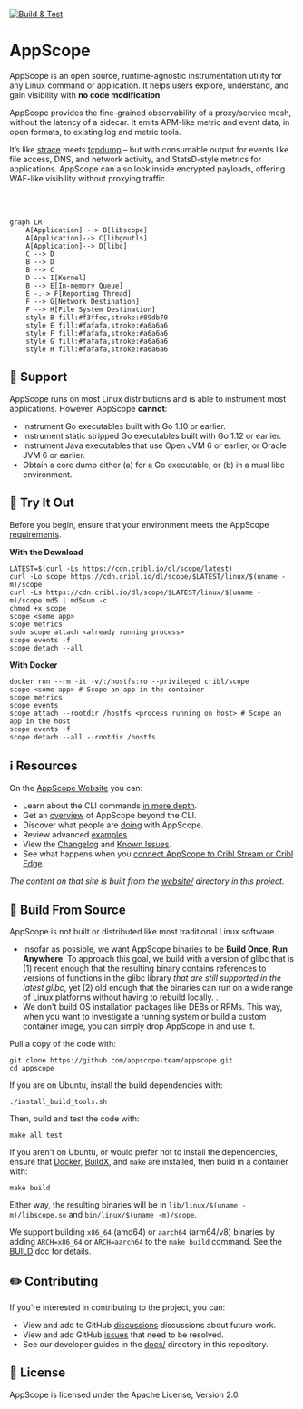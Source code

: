 [![Build & Test](https://github.com/appscope-team/appscope/actions/workflows/build.yml/badge.svg)](https://github.com/appscope-team/appscope/actions/workflows/build.yml)

# AppScope

AppScope is an open source, runtime-agnostic instrumentation utility for any Linux command or application. It helps users explore, understand, and gain visibility with **no code modification**.

AppScope provides the fine-grained observability of a proxy/service mesh, without the latency of a sidecar. It emits APM-like metric and event data, in open formats, to existing log and metric tools.

It’s like [strace](https://github.com/strace/strace) meets [tcpdump](https://www.tcpdump.org/) – but with consumable output for events like file access, DNS, and network activity, and StatsD-style metrics for applications. AppScope can also look inside encrypted payloads, offering WAF-like visibility without proxying traffic.

<br />
<br />

```mermaid
graph LR
    A[Application] --> B[libscope]
    A[Application]--> C[libgnutls]
    A[Application]--> D[libc]
    C --> D
    B --> D
    B --> C
    D --> I[Kernel]
    B --> E[In-memory Queue]
    E -.-> F[Reporting Thread]
    F --> G[Network Destination]
    F --> H[File System Destination]
    style B fill:#f3ffec,stroke:#89db70
    style E fill:#fafafa,stroke:#a6a6a6
    style F fill:#fafafa,stroke:#a6a6a6
    style G fill:#fafafa,stroke:#a6a6a6
    style H fill:#fafafa,stroke:#a6a6a6
```

## 🛟 Support

AppScope runs on most Linux distributions and is able to instrument most applications. However, AppScope **cannot**:
- Instrument Go executables built with Go 1.10 or earlier.
- Instrument static stripped Go executables built with Go 1.12 or earlier.
- Instrument Java executables that use Open JVM 6 or earlier, or Oracle JVM 6 or earlier.
- Obtain a core dump either (a) for a Go executable, or (b) in a musl libc environment.

## 🚀 Try It Out

Before you begin, ensure that your environment meets the AppScope [requirements](https://appscope.dev/docs/requirements).

**With the Download**
```
LATEST=$(curl -Ls https://cdn.cribl.io/dl/scope/latest)
curl -Lo scope https://cdn.cribl.io/dl/scope/$LATEST/linux/$(uname -m)/scope
curl -Ls https://cdn.cribl.io/dl/scope/$LATEST/linux/$(uname -m)/scope.md5 | md5sum -c 
chmod +x scope
scope <some app>
scope metrics
sudo scope attach <already running process>
scope events -f
scope detach --all
```

**With Docker**
```
docker run --rm -it -v/:/hostfs:ro --privileged cribl/scope
scope <some app> # Scope an app in the container
scope metrics
scope events
scope attach --rootdir /hostfs <process running on host> # Scope an app in the host
scope events -f
scope detach --all --rootdir /hostfs
```

## ℹ️  Resources

On the [AppScope Website](https://appscope.dev/) you can:

- Learn about the CLI commands [in more depth](https://appscope.dev/docs/cli-using).
- Get an [overview](https://appscope.dev/docs/how-works/) of AppScope beyond the CLI.
- Discover what people are [doing](https://appscope.dev/docs/what-do-with-scope) with AppScope.
- Review advanced [examples](https://appscope.dev/docs/examples-use-cases).
- View the [Changelog](https://appscope.dev/docs/changelog) and [Known Issues](https://appscope.dev/docs/known-issues).
- See what happens when you [connect AppScope to Cribl Stream or Cribl Edge](https://appscope.dev/docs/cribl-integration).

_The content on that site is built from the [website/](website/) directory in this project._


## 🔧 Build From Source

AppScope is not built or distributed like most traditional Linux software.

- Insofar as possible, we want AppScope binaries to be  **Build Once, Run Anywhere**. To approach this goal, we build with a version of glibc that is (1) recent enough that the resulting binary contains references to versions of functions in the glibc library *that are still supported in the latest glibc*, yet (2) old enough that the binaries can run on a wide range of Linux platforms without having to rebuild locally.
.
- We don't build OS installation packages like DEBs or RPMs. This way, when you want to investigate a running system or build a custom container image, you can simply drop AppScope in and use it.

Pull a copy of the code with:

```text
git clone https://github.com/appscope-team/appscope.git
cd appscope
```

If you are on Ubuntu, install the build dependencies with:

```text
./install_build_tools.sh
```

Then, build and test the code with:

```text
make all test
```

If you aren't on Ubuntu, or would prefer not to install the dependencies, ensure that [Docker], [BuildX], and `make` are installed, then build in a container with:

```text
make build
```

Either way, the resulting binaries will be in `lib/linux/$(uname -m)/libscope.so` and `bin/linux/$(uname -m)/scope`.

We support building `x86_64` (amd64) or `aarch64` (arm64/v8) binaries by adding `ARCH=x86_64` or `ARCH=aarch64` to the `make build` command. See the [BUILD](docs/BUILD.md) doc for details.

## ✏️  Contributing

If you're interested in contributing to the project, you can:

- View and add to GitHub [discussions](https://github.com/appscope-team/appscope/discussions) discussions about future work.
- View and add GitHub [issues](https://github.com/appscope-team/appscope/issues) that need to be resolved.
- See our developer guides in the [docs/](./docs/) directory in this repository.

## 📄 License

AppScope is licensed under the Apache License, Version 2.0. 

[Docker]: https://docs.docker.com/engine/install/
[BuildX]: https://docs.docker.com/buildx/working-with-buildx/
